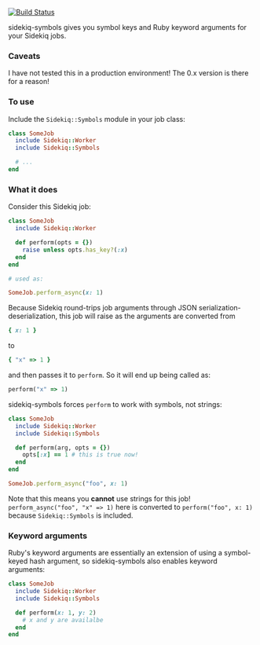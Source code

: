 [![Build Status](https://travis-ci.org/aprescott/sidekiq-symbols.svg?branch=master)](https://travis-ci.org/aprescott/sidekiq-symbols)

sidekiq-symbols gives you symbol keys and Ruby keyword arguments for your Sidekiq jobs.

### Caveats

I have not tested this in a production environment! The 0.x version is there for a reason!

### To use

Include the `Sidekiq::Symbols` module in your job class:

```ruby
class SomeJob
  include Sidekiq::Worker
  include Sidekiq::Symbols

  # ...
end
```

### What it does

Consider this Sidekiq job:

```ruby
class SomeJob
  include Sidekiq::Worker

  def perform(opts = {})
    raise unless opts.has_key?(:x)
  end
end

# used as:

SomeJob.perform_async(x: 1)
```

Because Sidekiq round-trips job arguments through JSON serialization-deserialization, this job will raise as the arguments are converted from

```ruby
{ x: 1 }
```

to

```ruby
{ "x" => 1 }
```

and then passes it to `perform`. So it will end up being called as:

```ruby
perform("x" => 1)
```

sidekiq-symbols forces `perform` to work with symbols, not strings:

```ruby
class SomeJob
  include Sidekiq::Worker
  include Sidekiq::Symbols

  def perform(arg, opts = {})
    opts[:x] == 1 # this is true now!
  end
end

SomeJob.perform_async("foo", x: 1)
```

Note that this means you **cannot** use strings for this job! `perform_async("foo", "x" => 1)` here is converted to `perform("foo", x: 1)` because `Sidekiq::Symbols` is included.

### Keyword arguments

Ruby's keyword arguments are essentially an extension of using a symbol-keyed hash argument, so sidekiq-symbols also enables keyword arguments:

```ruby
class SomeJob
  include Sidekiq::Worker
  include Sidekiq::Symbols

  def perform(x: 1, y: 2)
    # x and y are availalbe
  end
end
```
